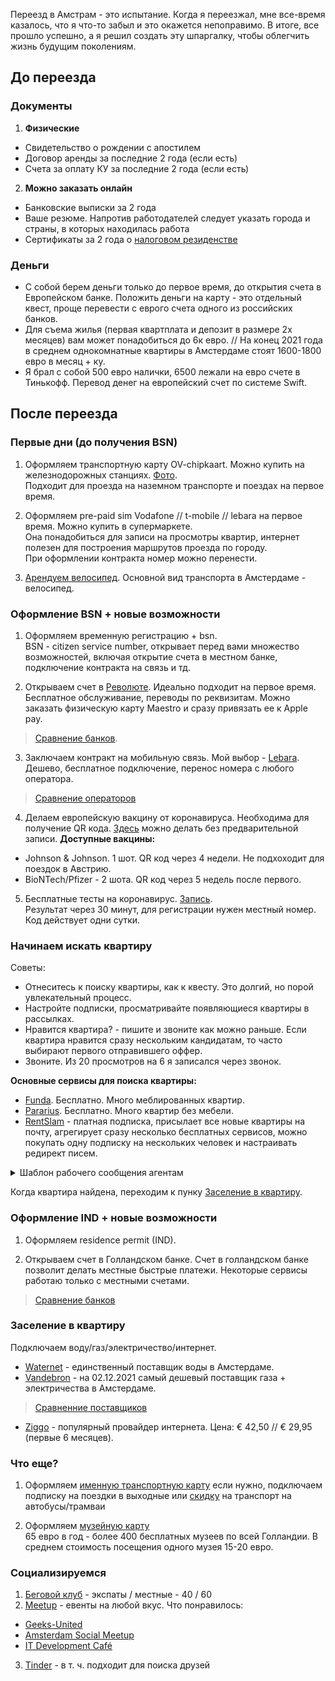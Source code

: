 Переезд в Амстрам - это испытание. Когда я переезжал, мне все-время казалось, что я что-то забыл и это окажется непоправимо. В итоге, все прошло успешно, а я решил создать эту шпаргалку, чтобы облегчить жизнь будущим поколениям.

## До переезда

### Документы

1. **Физические**
* Свидетельство о рождении с апостилем 
* Договор аренды за последние 2 года (если есть)
* Cчета за оплату КУ за последние 2 года (если есть)

2. **Можно заказать онлайн**
* Банковские выписки за 2 года
* Ваше резюме. Напротив работодателей следует указать города и страны, в которых находилась работа
* Сертификаты за 2 года о [налоговом резиденстве](https://service.nalog.ru/nrez)

### Деньги
* С собой берем деньги только до первое время, до открытия счета в Европейском банке. Положить деньги на карту - это отдельный квест, проще перевести с еврого счета одного из российских банков. 
* Для съема жилья (первая квартплата и депозит в размере 2х месяцев) вам может понадобиться до 6к евро. // На конец 2021 года в среднем однокомнатные квартиры в Амстердаме стоят 1600-1800 евро в месяц + ку.
* Я брал с собой 500 евро налички, 6500 лежали на евро счете в Тинькофф. Перевод денег на европейский счет по системе Swift.

## После переезда

### Первые дни (до получения BSN)
1. Оформляем транспортную карту OV-chipkaart. Можно купить на железнодорожных станциях. [Фото](https://www.amsterdamtips.com/news/wp-content/uploads/2019/01/ov-chipkaart.jpg).  
Подходит для проезда на наземном транспорте и поездах на первое время.

2. Оформляем pre-paid sim Vodafone // t-mobile // lebara на первое время. Можно купить в супермаркете.  
Она понадобиться для записи на просмотры квартир, интернет полезен для построения маршрутов проезда по городу.  
При оформлении контракта номер можно перенести. 

3. [Арендуем велосипед](https://swapfiets.nl/). Основной вид транспорта в Амстердаме - велосипед. 

### Оформление BSN + новые возможности

1. Оформляем временную регистрацию + bsn.  
BSN - citizen service number, открывает перед вами множество возможностей, включая открытие счета в местном банке, подключение контракта на связь и тд.

2. Открываем счет в [Революте](https://www.revolut.com/). Идеально подходит на первое время.  
Бесплатное обслуживание, переводы по реквизитам. Можно заказать физическую карту Maestro и сразу привязать ее к Apple pay.
> [Сравнение банков](https://github.com/rugpanov/amsterdam/blob/main/BANKS.md).  

3. Заключаем контракт на мобильную связь. Мой выбор - [Lebara](https://mobile.lebara.com/nl/en/sim-only?duration=24&internetLimit=7). Дешево, бесплатное подключение, перенос номера с любого оператора.   
> [Сравнение операторов](https://github.com/rugpanov/amsterdam/blob/main/MOBILE_SUBSCRIPTIONS.md) 
 
4. Делаем европейскую вакцину от коронавируса. Необходима для получение QR кода. [Здесь](https://www.ggd.amsterdam.nl/coronavirus/coronavaccinatie-locaties-amsterdam/) можно делать без предварительной записи. **Доступные вакцины:**
* Johnson & Johnson. 1 шот. QR код через 4 недели. Не подхоходит для поездок в Австрию.
* BioNTech/Pfizer - 2 шота. QR код через 5 недель после первого. 

5. Бесплатные тесты на коронавирус. [Запись](https://afspraak.testenvoortoegang.org/evenement/type).  
Результат через 30 минут, для регистрации нужен местный номер. Код действует одни сутки. 

### Начинаем искать квартиру

Советы:
* Отнеситесь к поиску квартиры, как к квесту. Это долгий, но порой увлекательный процесс. 
* Настройте подписки, просматривайте появляющиеся квартиры в рассылках. 
* Нравится квартира? - пишите и звоните как можно раньше. Если квартира нравится сразу нескольким кандидатам, то часто выбирают первого отправившего оффер.
* Звоните. Из 20 просмотров на 6 я записался через звонок.

**Основные сервисы для поиска квартиры:**
 * [Funda](https://www.funda.nl/en/huur/). Бесплатно. Много меблированных квартир.  
 * [Pararius](https://www.pararius.com/english). Бесплатно.  Много квартир без мебели.  
 * [RentSlam](https://rentslam.com/en/) - платная подписка, присылает все новые квартиры на почту, агрегирует сразу несколько бесплатных сервисов, можно покупать одну подписку на нескольких человек и настраивать редирект писем.

<details>
  <summary>Шаблон рабочего сообщения агентам</summary>

```Good morning. I am interested in the appartments *apartment address*. Shortly about myself: I am *age* years old, I’m employed as a *your role* at the company named JetBrains N. V. I have got my residence permit as a highly-skilled migrant and am employed with indefinite contracts. My gross annual salary amount is *your salary*. Please contact me for more information and arrange a viewing of this property.```
  
```With best regards, *your name*.```
</details>

Когда квартира найдена, переходим к пунку [Заселение в квартиру](#заселение-в-квартиру).

### Оформление IND + новые возможности
1. Оформляем residence permit (IND).  

2. Открываем счет в Голландском банке.
Счет в голландском банке позволит делать местные быстрые платежи. Некоторые сервисы работаю только с местными счетами. 
> [Сравнение банков](https://github.com/rugpanov/amsterdam/blob/main/BANKS.md)

### Заселение в квартиру
Подключаем воду/газ/электричество/интернет.  
* [Waternet](https://www.waternet.nl/) - единственный поставщик воды в Амстердаме.
* [Vandebron](https://vandebron.nl/) - на 02.12.2021 самый дешевый поставщик газа + электричества в Амстердаме.
> [Сравненние поставщиков](https://github.com/rugpanov/amsterdam/blob/main/ENERGY_SUPPLIERS.md)
* [Ziggo](https://www.ziggo.nl/internet/start) - популярный провайдер интернета. Цена: € 42,50 // € 29,95 (первые 6 месяцев).

### Что еще?
1. Оформляем [именную транспортную карту](https://www.ov-chipkaart.nl/purchase-an-ov-chipkaart/apply-for-personal-ov-chipkaart.htm)
если нужно, подключаем подписку на поездки в выходные или
[скидку](https://www.connexxion.nl/nl/shop/kortingsproduct/zwam-dal-voordeel) на транспорт на автобусы/трамваи

2. Оформляем [музейную карту](https://www.museum.nl/en/museumpass)  
65 евро в год - более 400 бесплатных музеев по всей Голландии. В среднем стоимость посещения одного музея 15-20 евро.


### Социализируемся
1. [Беговой клуб](https://www.facebook.com/groups/runningjunkies) - экспаты / местные - 40 / 60
2. [Meetup](https://www.meetup.com/home/) - евенты на любой вкус. Что понравилось:
* [Geeks-United](https://www.meetup.com/Geeks-United/)
* [Amsterdam Social Meetup](https://www.meetup.com/meetup-group-uYcvTXRz/)
* [IT Development Café](https://www.meetup.com/IT-Development-Cafe/)
3. [Tinder](https://tinder.com) -  в т. ч. подходит для поиска друзей
